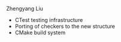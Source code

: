 Zhengyang Liu
- CTest testing infrastructure
- Porting of checkers to the new structure
- CMake build system

